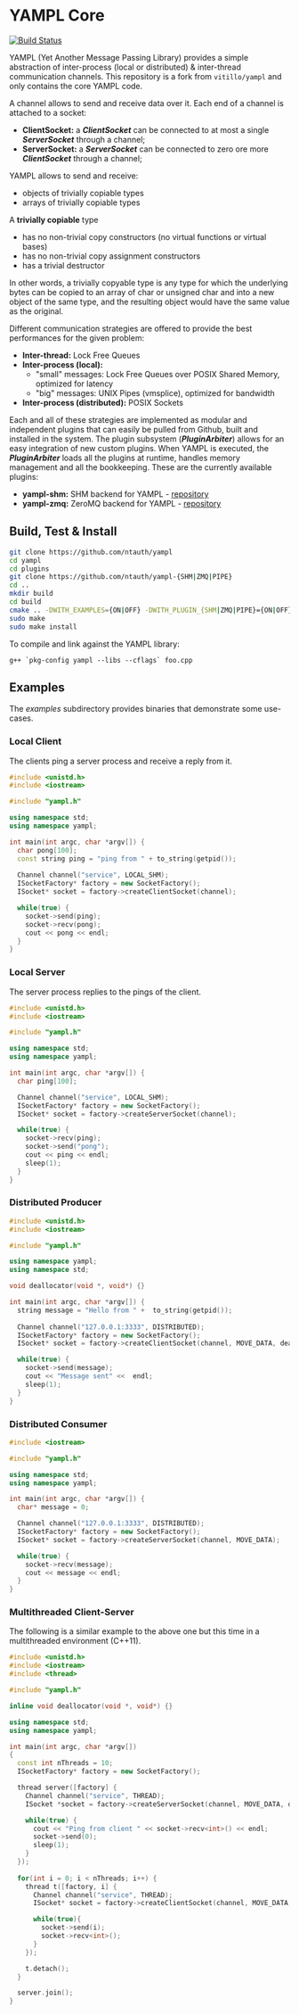 # YAMPL Core

[![Build Status](https://travis-ci.org/ntauth/yampl.svg?branch=master)](https://travis-ci.org/ntauth/yampl)

YAMPL (Yet Another Message Passing Library) provides a simple abstraction of inter-process (local or distributed) & inter-thread communication channels. This repository is a fork from `vitillo/yampl` and only contains the core YAMPL code.

A channel allows to send and receive data over it. Each end of a channel is attached to a socket:
* **ClientSocket:**  a ***ClientSocket*** can be connected to at most a single ***ServerSocket*** through a channel;
* **ServerSocket:** a ***ServerSocket*** can be connected to zero ore more ***ClientSocket*** through a channel;

YAMPL allows to send and receive: 
* objects of trivially copiable types
* arrays of trivially copiable types

A **trivially copiable** type
* has no non-trivial copy constructors (no virtual functions or virtual bases)
* has no non-trivial copy assignment constructors
* has a trivial destructor

In other words, a trivially copyable type is any type for which the underlying bytes can be copied to an array of char or unsigned char and into a new object of the same type, and the resulting object would have the same value as the original.

Different communication strategies are offered to provide the best performances for the given problem:
* **Inter-thread:** Lock Free Queues
* **Inter-process (local):**
    * "small" messages: Lock Free Queues over POSIX Shared Memory, optimized for latency
    * "big" messages: UNIX Pipes (vmsplice), optimized for bandwidth
* **Inter-process (distributed):** POSIX Sockets 

Each and all of these strategies are implemented as modular and independent plugins that can easily be pulled from Github, built and installed in the system. The plugin subsystem (***PluginArbiter***) allows for an easy integration of new custom plugins. When YAMPL is executed, the ***PluginArbiter*** loads all the plugins at runtime, handles memory management and all the bookkeeping. These are the currently available plugins:
* **yampl-shm:** SHM backend for YAMPL - [repository](https://github.com/ntauth/yampl-shm)
* **yampl-zmq:** ZeroMQ backend for YAMPL - [repository](https://github.com/ntauth/yampl-zmq)

## Build, Test & Install
``` bash
git clone https://github.com/ntauth/yampl
cd yampl
cd plugins
git clone https://github.com/ntauth/yampl-{SHM|ZMQ|PIPE}
cd ..
mkdir build
cd build
cmake .. -DWITH_EXAMPLES={ON|OFF} -DWITH_PLUGIN_{SHM|ZMQ|PIPE}={ON|OFF}
sudo make
sudo make install
```

To compile and link against the YAMPL library:
```
g++ `pkg-config yampl --libs --cflags` foo.cpp
```

## Examples
The *examples* subdirectory provides binaries that demonstrate some use-cases.

### Local Client
The clients ping a server process and receive a reply from it.

``` c++
#include <unistd.h>
#include <iostream>

#include "yampl.h"

using namespace std;
using namespace yampl;

int main(int argc, char *argv[]) {
  char pong[100];
  const string ping = "ping from " + to_string(getpid());
  
  Channel channel("service", LOCAL_SHM);
  ISocketFactory* factory = new SocketFactory();
  ISocket* socket = factory->createClientSocket(channel);

  while(true) {
    socket->send(ping);
    socket->recv(pong);
    cout << pong << endl;
  }
}
```

### Local Server
The server process replies to the pings of the client.

```c++
#include <unistd.h>
#include <iostream>

#include "yampl.h"

using namespace std;
using namespace yampl;

int main(int argc, char *argv[]) {
  char ping[100];

  Channel channel("service", LOCAL_SHM);
  ISocketFactory* factory = new SocketFactory();
  ISocket* socket = factory->createServerSocket(channel);

  while(true) {
    socket->recv(ping);
    socket->send("pong");
    cout << ping << endl;
    sleep(1);
  }
}
```

### Distributed Producer
```c++
#include <unistd.h>
#include <iostream>

#include "yampl.h"

using namespace yampl;
using namespace std;

void deallocator(void *, void*) {}

int main(int argc, char *argv[]) {
  string message = "Hello from " +  to_string(getpid());
  
  Channel channel("127.0.0.1:3333", DISTRIBUTED);
  ISocketFactory* factory = new SocketFactory();
  ISocket* socket = factory->createClientSocket(channel, MOVE_DATA, deallocator);

  while(true) {
    socket->send(message);
    cout << "Message sent" <<  endl;
    sleep(1);
  }
}
```

### Distributed Consumer
```c++
#include <iostream>

#include "yampl.h"

using namespace std;
using namespace yampl;

int main(int argc, char *argv[]) {
  char* message = 0;

  Channel channel("127.0.0.1:3333", DISTRIBUTED);
  ISocketFactory* factory = new SocketFactory();
  ISocket* socket = factory->createServerSocket(channel, MOVE_DATA);

  while(true) {
    socket->recv(message);
    cout << message << endl;
  }
}
```

### Multithreaded Client-Server
The following is a similar example to the above one but this time in a multithreaded environment (C++11).


```c++
#include <unistd.h>
#include <iostream>
#include <thread>

#include "yampl.h"

inline void deallocator(void *, void*) {}

using namespace std;
using namespace yampl;

int main(int argc, char *argv[])
{
  const int nThreads = 10;
  ISocketFactory* factory = new SocketFactory();

  thread server([factory] {
    Channel channel("service", THREAD);
    ISocket *socket = factory->createServerSocket(channel, MOVE_DATA, deallocator);

    while(true) {
      cout << "Ping from client " << socket->recv<int>() << endl;
      socket->send(0);
      sleep(1);
    }
  });
  
  for(int i = 0; i < nThreads; i++) {
    thread t([factory, i] {
      Channel channel("service", THREAD);
      ISocket* socket = factory->createClientSocket(channel, MOVE_DATA, deallocator);

      while(true){
        socket->send(i);
        socket->recv<int>();
      }
    });

    t.detach();
  }

  server.join();
}
```
